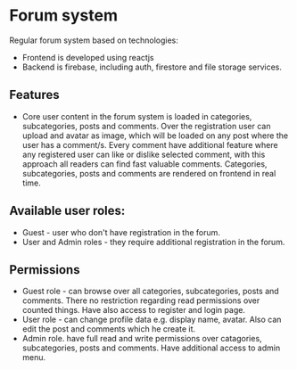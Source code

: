 # Forum system

Regular forum system based on technologies:
* Frontend is developed using reactjs
* Backend is firebase, including auth, firestore and file storage services.

## Features
* Core user content in the forum system is loaded in categories, subcategories, posts and comments. Over the registration user can upload and avatar as image, which will be loaded on any post where the user has a comment/s. Every comment have additional feature where any registered user can like or dislike selected comment, with this approach all readers can find fast valuable comments. Categories, subcategories, posts and comments are rendered on frontend in real time.

## Available user roles:
* Guest - user who don't have registration in the forum.
* User and Admin roles - they require additional registration in the forum.

## Permissions
* Guest role - can browse over all categories, subcategories, posts and comments. There no restriction regarding read permissions over counted things. Have also access to register and login page.
* User role - can change profile data e.g. display name, avatar. Also can edit the post and comments which he create it.
* Admin role. have full read and write permissions over catagories, subcategories, posts and comments. Have additional access to admin menu.


